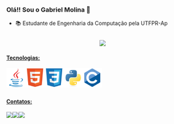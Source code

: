 ### Olá!! Sou o Gabriel Molina 👋

- 📚 Estudante de Engenharia da Computação pela UTFPR-Ap

##
<div align="center">
  <a href="https://github.com/GabrielMolinaa">
  <img height="140" src="https://github-readme-stats.vercel.app/api?username=GabrielMolinaa&show_icons=true&theme=great-gatsby&include_all_commits=true&count_private=true"/>
</div>
  
#### Tecnologias:
<div style="display:flex"><br>
  <img  alt="Java" height="50rem" src="https://raw.githubusercontent.com/devicons/devicon/master/icons/java/java-original.svg">
  <img  alt="HTML" height="50rem" src="https://raw.githubusercontent.com/devicons/devicon/master/icons/html5/html5-original.svg">
  <img  alt="CSS" height="50rem"  src="https://raw.githubusercontent.com/devicons/devicon/master/icons/css3/css3-original.svg">
  <img  alt="Python" height="50rem" src="https://raw.githubusercontent.com/devicons/devicon/master/icons/python/python-original.svg">
  <img  alt="C" height="50rem"  src="https://raw.githubusercontent.com/devicons/devicon/master/icons/c/c-original.svg">
</div>

##
  
  #### Contatos:
  <div style="display:flex"> 
  <a href="https://instagram.com/gabriellmolinaa" target="_blank"><img src="https://img.shields.io/badge/-Instagram-%23E4405F?style=for-the-badge&logo=instagram&logoColor=white" target="_blank"></a>
  <a href = "mailto:gabriell.2019@alunos.utfpr.edu.br"><img src="https://img.shields.io/badge/-Gmail-%23333?style=for-the-badge&logo=gmail&logoColor=white" target="_blank"></a>
  <a href="https://www.linkedin.com/in/gabriel-molina-de-lima-94ba38216/" target="_blank"><img src="https://img.shields.io/badge/-LinkedIn-%230077B5?style=for-the-badge&logo=linkedin&logoColor=white" target="_blank"></a> 
</div>
  
  ##
